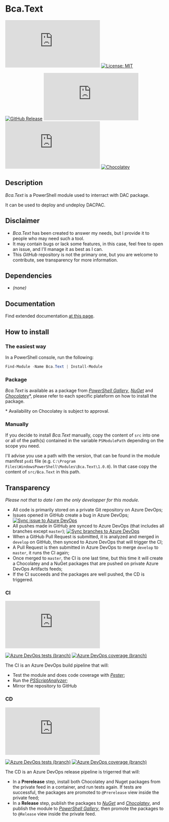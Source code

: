 # Bca.Text
![Platform](https://img.shields.io/powershellgallery/p/Bca.Text?logo=powershell&logoColor=white) [![License: MIT](https://img.shields.io/github/license/baptistecabrera/bca-text?logo=open-source-initiative&logoColor=white)](https://opensource.org/licenses/MIT)

[![GitHub Release](https://img.shields.io/github/v/tag/baptistecabrera/bca-text?logo=github&logoColor=white&label=release)](https://github.com/baptistecabrera/bca-text/releases) [![PowerShell Gallery](https://img.shields.io/powershellgallery/v/Bca.Text?color=informational&logo=powershell&logoColor=white)](https://www.powershellgallery.com/packages/Bca.Text) [![Nuget](https://img.shields.io/nuget/v/Bca.Text?color=informational&logo=nuget&logoColor=white)](https://www.nuget.org/packages/Bca.Text/) [![Chocolatey](https://img.shields.io/chocolatey/v/bca-text?color=informational&logo=chocolatey&logoColor=white)](https://chocolatey.org/packages/bca-text)

## Description

_Bca.Text_ is a PowerShell module used to interract with DAC package.

It can be used to deploy and undeploy DACPAC.

## Disclaimer

- _Bca.Text_ has been created to answer my needs, but I provide it to people who may need such a tool.
- It may contain bugs or lack some features, in this case, feel free to open an issue, and I'll manage it as best as I can.
- This _GitHub_ repository is not the primary one, but you are welcome to contribute, see transparency for more information.

## Dependencies

- _(none)_

## Documentation
Find extended documentation [at this page](doc/ReadMe.md).

## How to install

### The easiest way

In a PowerShell console, run the following:
```powershell
Find-Module -Name Bca.Text | Install-Module
```

### Package

_Bca.Text_ is available as a package from _[PowerShell Gallery](https://www.powershellgallery.com/)_, _[NuGet](https://www.nuget.org/)_ and _[Chocolatey](https://chocolatey.org/)_*, please refer to each specific plateform on how to install the package.

\* Availability on Chocolatey is subject to approval.

### Manually

If you decide to install _Bca.Text_ manually, copy the content of `src` into one or all of the path(s) contained in the variable `PSModulePath` depending on the scope you need.

I'll advise you use a path with the version, that can be found in the module manifest `psd1` file (e.g. `C:\Program Files\WindowsPowerShell\Modules\Bca.Text\1.0.0`). In that case copy the content of `src/Bca.Text` in this path.

## Transparency

_Please not that to date I am the only developper for this module._

- All code is primarily stored on a private Git repository on Azure DevOps;
- Issues opened in GitHub create a bug in Azure DevOps; [![Sync issue to Azure DevOps](https://github.com/baptistecabrera/bca-text/workflows/Sync%20issue%20to%20Azure%20DevOps/badge.svg)](https://github.com/baptistecabrera/bca-text/actions?query=workflow%3A"Sync+issue+to+Azure+DevOps")
- All pushes made in GitHub are synced to Azure DevOps (that includes all branches except `master`); [![Sync branches to Azure DevOps](https://github.com/baptistecabrera/bca-text/workflows/Sync%20branches%20to%20Azure%20DevOps/badge.svg)](https://github.com/baptistecabrera/bca-text/actions?query=workflow%3A"Sync+branches+to+Azure+DevOps")
- When a GitHub Pull Request is submitted, it is analyzed and merged in `develop` on GitHub, then synced to Azure DevOps that will trigger the CI;
- A Pull Request is then submitted in Azure DevOps to merge `develop` to `master`, it runs the CI again;
- Once merged to `master`, the CI is one last time, but this time it will create a Chocolatey and a NuGet packages that are pushed on private Azure DevOps Artifacts feeds;
- If the CI succeeds and the packages are well pushed, the CD is triggered.

### CI
[![Build Status](https://dev.azure.com/baptistecabrera/Bca/_apis/build/status/Build/Bca.Text?repoName=bca-text&branchName=master)](https://dev.azure.com/baptistecabrera/Bca/_build/latest?definitionId=33&repoName=bca-text&branchName=master)

[![Azure DevOps tests (branch)](https://img.shields.io/azure-devops/tests/baptistecabrera/Bca/33/master?logo=azure-pipelines&logoColor=white)](https://dev.azure.com/baptistecabrera/Bca/_build/latest?definitionId=33&repoName=bca-text&branchName=master) [![Azure DevOps coverage (branch)](https://img.shields.io/azure-devops/coverage/baptistecabrera/Bca/33/master?logo=azure-pipelines&logoColor=white)](https://dev.azure.com/baptistecabrera/Bca/_build/latest?definitionId=33&repoName=bca-text&branchName=master)

The CI is an Azure DevOps build pipeline that will:
- Test the module and does code coverage with _[Pester](https://pester.dev/)_;
- Run the _[PSScriptAnalyzer](https://github.com/PowerShell/PSScriptAnalyzer)_;
- Mirror the repository to GitHub

### CD
[![Build Status](https://dev.azure.com/baptistecabrera/Bca/_apis/build/status/Release/Bca.Text?repoName=bca-text&branchName=master)](https://dev.azure.com/baptistecabrera/Bca/_build/latest?definitionId=34&repoName=bca-text&branchName=master)

[![Azure DevOps tests (branch)](https://img.shields.io/azure-devops/tests/baptistecabrera/Bca/34/master?logo=azure-pipelines&logoColor=white)](https://dev.azure.com/baptistecabrera/Bca/_build/latest?definitionId=34&repoName=bca-text&branchName=master) [![Azure DevOps coverage (branch)](https://img.shields.io/azure-devops/coverage/baptistecabrera/Bca/34/master?logo=azure-pipelines&logoColor=white)](https://dev.azure.com/baptistecabrera/Bca/_build/latest?definitionId=34&repoName=bca-text&branchName=master)

The CD is an Azure DevOps release pipeline is trigerred that will:
- In a **Prerelease** step, install both Chocolatey and Nuget packages from the private feed in a container, and run tests again. If tests are successful, the packages are promoted to `@Prerelease` view inside the private feed;
- In a **Release** step, publish the packages to _[NuGet](https://www.nuget.org/)_ and _[Chocolatey](https://chocolatey.org/)_, and publish the module to _[PowerShell Gallery](https://www.powershellgallery.com/)_, then promote the packages to to `@Release` view inside the private feed.
